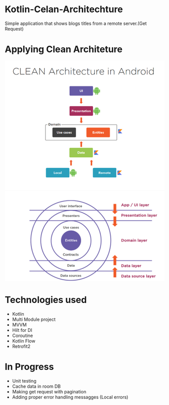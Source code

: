 # Kotlin-Celan-Architechture
Simple application that shows blogs titles from a remote server.(Get Request)
# Applying Clean Architeture
![](https://github.com/AbdelrahmanElShikh/Banking---Clean-Architecture/blob/master/Clean%20arch%20in%20android.png)
![](https://github.com/AbdelrahmanElShikh/Banking---Clean-Architecture/blob/master/Clean%20arch%20image.png)
# Technologies used

*    Kotlin
*    Multi Module project
*    MVVM
*    Hilt for DI
*    Coroutine
*    Kotlin Flow
*    Retrofit2

# In Progress

*   Unit testing
*   Cache data in room DB
*   Making get request with pagination
*   Adding proper error handling messagges (Local errors)
